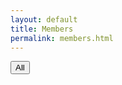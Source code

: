 ```yaml
---
layout: default
title: Members
permalink: members.html
---
```

<div class="container-fluid holder">
	<div class="row">
		<div class="col-md-2">
			<div class="btn-group-vertical" role="toolbar"><button class="btn btn-group btn-success" data-filter="">All</button></div>
		</div>
		<div class="col-md-7 col-md-offset-2">
			<div id="member-data" class="text-center row"></div>
		</div>
	</div>
	
</div>